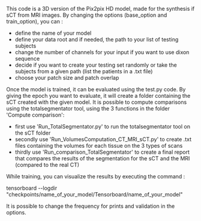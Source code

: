 This code is a 3D version of the Pix2pix HD model, made for the synthesis if sCT from MRI images.
By changing the options (base_option and train_option), you can : 
- define the name of your model
- define your data root and if needed, the path to your list of testing subjects
- change the number of channels for your input if you want to use dixon sequence
- decide if you want to create your testing set randomly or take the subjects from a given path (list the patients in a .txt file)
- choose your patch size and patch overlap

Once the model is trained, it can be evaluated using the test.py code. By giving the epoch you want to evaluate, it will create a folder containing the sCT created with the given model. 
It is possible to compute comparisons using the totalsegmentator tool, using the 3 functions in the folder 'Compute comparison': 
- first use 'Run_TotalSegmentator.py' to run the totalsegmentator tool on the sCT folder
- secondly use 'Run_VolumesComputation_CT_MRI_sCT.py' to create .txt files containing the volumes for each tissue on the 3 types of scans
- thirdly use 'Run_comparison_TotalSegmentator' to create a final report that compares the results of the segmentation for the sCT and the MRI (compared to the real CT)

While training, you can visualize the results by executing the command : 

tensorboard --logdir "checkpoints/name_of_your_model/Tensorboard/name_of_your_model"

It is possible to change the frequency for prints and validation in the options. 
